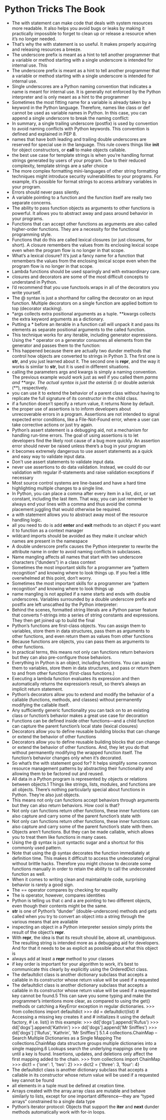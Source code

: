 # Python Tricks The Book
- The with statement can make code that deals with system resources more readable. It also helps you avoid bugs or leaks by making it practically impossible to forget to clean up or release a resource when it’s no longer needed.
- That’s why the with statement is so useful. It makes properly acquiring and releasing resources a breeze.
- The underscore prefix is meant as a hint to tell another programmer that a variable or method starting with a single underscore is intended for internal use. This
- The underscore prefix is meant as a hint to tell another programmer that a variable or method starting with a single underscore is intended for internal use.
- Single underscores are a Python naming convention that indicates a name is meant for internal use. It is generally not enforced by the Python interpreter and is only meant as a hint to the programmer
- Sometimes the most fitting name for a variable is already taken by a keyword in the Python language. Therefore, names like class or def cannot be used as variable names in Python. In this case, you can append a single underscore to break the naming conflict:
- In summary, a single trailing underscore (postfix) is used by convention to avoid naming conflicts with Python keywords. This convention is defined and explained in PEP 8.
- names that have both leading and trailing double underscores are reserved for special use in the language. This rule covers things like __init__ for object constructors, or __call__ to make objects callable.
- the best use case for template strings is when you’re handling format strings generated by users of your program. Due to their reduced complexity, template strings are a safer choice
- The more complex formatting mini-languages of other string formatting techniques might introduce security vulnerabilities to your programs. For example, it’s possible for format strings to access arbitrary variables in your program.
- Errors should never pass silently.
- A variable pointing to a function and the function itself are really two separate concerns.
- The ability to pass function objects as arguments to other functions is powerful. It allows you to abstract away and pass around behavior in your programs.
- Functions that can accept other functions as arguments are also called higher-order functions. They are a necessity for the functional programming style.
- Functions that do this are called lexical closures (or just closures, for short). A closure remembers the values from its enclosing lexical scope even when the program flow is no longer in that scope.
- What’s a lexical closure? It’s just a fancy name for a function that remembers the values from the enclosing lexical scope even when the program flow is no longer in that scope.
- Lambda functions should be used sparingly and with extraordinary care.
- closures and decorators are some of the most difficult concepts to understand in Python.
- I’d recommend that you use functools.wraps in all of the decorators you write yourself.
- The @ syntax is just a shorthand for calling the decorator on an input function. Multiple decorators on a single function are applied bottom to top (decorator stacking).
- *args collects extra positional arguments as a tuple. **kwargs collects the extra keyword arguments as a dictionary.
- Putting a * before an iterable in a function call will unpack it and pass its elements as separate positional arguments to the called function.
- This technique works for any iterable, including generator expressions. Using the * operator on a generator consumes all elements from the generator and passes them to the function:
- This happened because there are actually two dunder methods that control how objects are converted to strings in Python 3. The first one is __str__, and you just learned about it. The second one is __repr__, and the way it works is similar to __str__, but it is used in different situations.
- calling the parameters args and kwargs is simply a naming convention. The previous example would work just as well if you called them *parms and **argv. The actual syntax is just the asterisk (*) or double asterisk (**), respectively.
- you can use it to extend the behavior of a parent class without having to replicate the full signature of its constructor in the child class.
- if a function doesn’t specify a return value, it returns None by default.
- the proper use of assertions is to inform developers about unrecoverable errors in a program. Assertions are not intended to signal expected error conditions, like a File-Not-Found error, where a user can take corrective actions or just try again.
- Python’s assert statement is a debugging aid, not a mechanism for handling run-time errors. The goal of using assertions is to let developers find the likely root cause of a bug more quickly. An assertion error should never be raised unless there’s a bug in your program
- it becomes extremely dangerous to use assert statements as a quick and easy way to validate input data.
- Don't use assert statements to validate input data.
- never use assertions to do data validation. Instead, we could do our validation with regular if-statements and raise validation exceptions if necessary
- Most source control systems are line-based and have a hard time highlighting multiple changes to a single line.
- In Python, you can place a comma after every item in a list, dict, or set constant, including the last item. That way, you can just remember to always end your lines with a comma and thus avoid the comma placement juggling that would otherwise be required.
- a with statement allows you to abstract away most of the resource handling logic.
- all you need to do is add __enter__ and __exit__ methods to an object if you want it to function as a context manager
- wildcard imports should be avoided as they make it unclear which names are present in the namespace
- A double underscore prefix causes the Python interpreter to rewrite the attribute name in order to avoid naming conflicts in subclasses.
- Name mangling affects all names that start with two underscore characters (“dunders”) in a class context
- Sometimes the most important skills for a programmer are “pattern recognition” and knowing where to look things up. If you feel a little overwhelmed at this point, don’t worry.
- Sometimes the most important skills for a programmer are “pattern recognition” and knowing where to look things up
- name mangling is not applied if a name starts and ends with double underscores. Variables surrounded by a double underscore prefix and postfix are left unscathed by the Python interpreter:
- Behind the scenes, formatted string literals are a Python parser feature that converts f-strings into a series of string constants and expressions. They then get joined up to build the final
- Python’s functions are first-class objects. You can assign them to variables, store them in data structures, pass them as arguments to other functions, and even return them as values from other functions
- Because functions are objects, you can pass them as arguments to other functions.
- In practical terms, this means not only can functions return behaviors but they can also pre-configure those behaviors.
- Everything in Python is an object, including functions. You can assign them to variables, store them in data structures, and pass or return them to and from other functions (first-class functions.)
- Executing a lambda function evaluates its expression and then automatically returns the expression’s result, so there’s always an implicit return statement.
- Python’s decorators allow you to extend and modify the behavior of a callable (functions, methods, and classes) without permanently modifying the callable itself.
- Any sufficiently generic functionality you can tack on to an existing class or function’s behavior makes a great use case for decoration
- Functions can be defined inside other functions—and a child function can capture the parent function’s local state (lexical closures)
- Decorators allow you to define reusable building blocks that can change or extend the behavior of other functions
- Decorators allow you to define reusable building blocks that can change or extend the behavior of other functions. And, they let you do that without permanently modifying the wrapped function itself. The function’s behavior changes only when it’s decorated.
- So what’s the with statement good for? It helps simplify some common resource management patterns by abstracting their functionality and allowing them to be factored out and reused.
- All data in a Python program is represented by objects or relations between objects.1 Things like strings, lists, modules, and functions are all objects. There’s nothing particularly special about functions in Python. They’re also just objects.
- This means not only can functions accept behaviors through arguments but they can also return behaviors. How cool is that?
- Not only can functions return other functions, these inner functions can also capture and carry some of the parent function’s state with
- Not only can functions return other functions, these inner functions can also capture and carry some of the parent function’s state with them.
- Objects aren’t functions. But they can be made callable, which allows you to treat them like functions in many cases.
- Using the @ syntax is just syntactic sugar and a shortcut for this commonly used pattern.
- Note that using the @ syntax decorates the function immediately at definition time. This makes it difficult to access the undecorated original without brittle hacks. Therefore you might choose to decorate some functions manually in order to retain the ability to call the undecorated function as well.
- When it comes to writing clean and maintainable code, surprising behavior is rarely a good sign.
- The == operator compares by checking for equality
- The is operator, however, compares identities
- Python is telling us that c and a are pointing to two different objects, even though their contents might be the same.
- __str__ is one of Python’s “dunder” (double-underscore) methods and gets called when you try to convert an object into a string through the various means that are available
- inspecting an object in a Python interpreter session simply prints the result of the object’s __repr__.
- With __repr__, the idea is that its result should be, above all, unambiguous. The resulting string is intended more as a debugging aid for developers. And for that it needs to be as explicit as possible about what this object is
- always add at least a __repr__ method to your classes
- if key order is important for your algorithm to work, it’s best to communicate this clearly by explicitly using the OrderedDict class.
- The defaultdict class is another dictionary subclass that accepts a callable in its constructor whose return value will be used if a requested
- The defaultdict class is another dictionary subclass that accepts a callable in its constructor whose return value will be used if a requested key cannot be found.5 This can save you some typing and make the programmer’s intentions more clear, as compared to using the get() methods or catching a KeyError exception in regular dictionaries. >>> from collections import defaultdict >>> dd = defaultdict(list) # Accessing a missing key creates it and # initializes it using the default factory, # i.e. list() in this example: >>> dd['dogs'].append('Rufus') >>> dd['dogs'].append('Kathrin') >>> dd['dogs'].append('Mr Sniffles') >>> dd['dogs'] ['Rufus', 'Kathrin', 'Mr Sniffles'] 5.1.4 collections.ChainMap – Search Multiple Dictionaries as a Single Mapping The collections.ChainMap data structure groups multiple dictionaries into a single mapping.6 Lookups search the underlying mappings one by one until a key is found. Insertions, updates, and deletions only affect the first mapping added to the chain. >>> from collections import ChainMap >>> dict1 = {'one': 1, 'two': 2} >>> dict2 = {'three': 3, 'four': 4}
- The defaultdict class is another dictionary subclass that accepts a callable in its constructor whose return value will be used if a requested key cannot be found
- all elements in a tuple must be defined at creation time.
- Arrays created with the array.array class are mutable and behave similarly to lists, except for one important difference—they are “typed arrays” constrained to a single data type
- Python’s iterator protocol: Objects that support the __iter__ and __next__ dunder methods automatically work with for-in loops.
